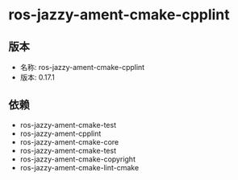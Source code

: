 # ros-jazzy-ament-cmake-cpplint

## 版本

- 名称: ros-jazzy-ament-cmake-cpplint
- 版本: 0.17.1

## 依赖

- ros-jazzy-ament-cmake-test
- ros-jazzy-ament-cpplint
- ros-jazzy-ament-cmake-core
- ros-jazzy-ament-cmake-test
- ros-jazzy-ament-cmake-copyright
- ros-jazzy-ament-cmake-lint-cmake
